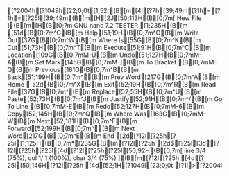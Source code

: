 [?2004h[?1049h[22;0;0t[1;52r(B[m[4l[?7h[39;49m[?1h=[?1h=[?25l[39;49m(B[m[H[2J[50;113H(B[0;7m[ New File ](B[m[H(B[0;7m  GNU nano 7.2                                                                                                       TESTER                                                                                                                 [1;235H(B[m[51d(B[0;7m^G(B[m Help[51;19H(B[0;7m^O(B[m Write Out[37G(B[0;7m^W(B[m Where Is[55G(B[0;7m^K(B[m Cut[51;73H(B[0;7m^T(B[m Execute[51;91H(B[0;7m^C(B[m Location[109G(B[0;7mM-U(B[m Undo[51;127H(B[0;7mM-A(B[m Set Mark[145G(B[0;7mM-](B[m To Bracket    (B[0;7mM-Q(B[m Previous[181G(B[0;7m^B(B[m Back[51;199H(B[0;7m^◂(B[m Prev Word[217G(B[0;7m^A(B[m Home[52d(B[0;7m^X(B[m Exit[52;19H(B[0;7m^R(B[m Read File[37G(B[0;7m^\(B[m Replace[52;55H(B[0;7m^U(B[m Paste[52;73H(B[0;7m^J(B[m Justify[52;91H(B[0;7m^/(B[m Go To Line     (B[0;7mM-E(B[m Redo[52;127H(B[0;7mM-6(B[m Copy[52;145H(B[0;7m^Q(B[m Where Was[163G(B[0;7mM-W(B[m Next[52;181H(B[0;7m^F(B[m Forward[52;199H(B[0;7m^▸(B[m Next Word[217G(B[0;7m^E(B[m End[2d[?12l[?25h[?25l[1;125H(B[0;7m*[235G(B[m[?12l[?25h[2d$[?25l[3d[?12l[?25h[?25l[4d[?12l[?25h[?25l[50;92H(B[0;7m[ line  3/4 (75%), col  1/ 1 (100%), char  3/4 (75%) ](B[m[?12l[?25h[4d[?25l[50;146H[?12l[?25h[4d[52;1H[?1049l[23;0;0t[?1l>[?2004l